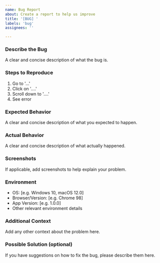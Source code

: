 ```yaml
---
name: Bug Report
about: Create a report to help us improve
title: '[BUG] '
labels: 'bug'
assignees: ''

---
```


### Describe the Bug
A clear and concise description of what the bug is.

### Steps to Reproduce
1. Go to '...'
2. Click on '....'
3. Scroll down to '....'
4. See error

### Expected Behavior
A clear and concise description of what you expected to happen.

### Actual Behavior
A clear and concise description of what actually happened.

### Screenshots
If applicable, add screenshots to help explain your problem.

### Environment
- OS: [e.g. Windows 10, macOS 12.0]
- Browser/Version: [e.g. Chrome 98]
- App Version: [e.g. 1.0.0]
- Other relevant environment details

### Additional Context
Add any other context about the problem here.

### Possible Solution (optional)
If you have suggestions on how to fix the bug, please describe them here.
